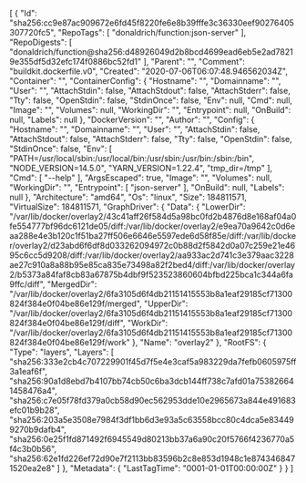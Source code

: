 [
{
"Id": "sha256:cc9e87ac909672e6fd45f8220fe6e8b39fffe3c36330eef90276405307720fc5",
"RepoTags": [
"donaldrich/function:json-server"
],
"RepoDigests": [
"donaldrich/function@sha256:d48926049d2b8bcd4699ead6eb5e2ad78219e355df5d32efc174f0886bc52fd1"
],
"Parent": "",
"Comment": "buildkit.dockerfile.v0",
"Created": "2020-07-06T06:07:48.946562034Z",
"Container": "",
"ContainerConfig": {
"Hostname": "",
"Domainname": "",
"User": "",
"AttachStdin": false,
"AttachStdout": false,
"AttachStderr": false,
"Tty": false,
"OpenStdin": false,
"StdinOnce": false,
"Env": null,
"Cmd": null,
"Image": "",
"Volumes": null,
"WorkingDir": "",
"Entrypoint": null,
"OnBuild": null,
"Labels": null
},
"DockerVersion": "",
"Author": "",
"Config": {
"Hostname": "",
"Domainname": "",
"User": "",
"AttachStdin": false,
"AttachStdout": false,
"AttachStderr": false,
"Tty": false,
"OpenStdin": false,
"StdinOnce": false,
"Env": [
"PATH=/usr/local/sbin:/usr/local/bin:/usr/sbin:/usr/bin:/sbin:/bin",
"NODE_VERSION=14.5.0",
"YARN_VERSION=1.22.4",
"tmp_dir=/tmp"
],
"Cmd": [
"--help"
],
"ArgsEscaped": true,
"Image": "",
"Volumes": null,
"WorkingDir": "",
"Entrypoint": [
"json-server"
],
"OnBuild": null,
"Labels": null
},
"Architecture": "amd64",
"Os": "linux",
"Size": 184811571,
"VirtualSize": 184811571,
"GraphDriver": {
"Data": {
"LowerDir": "/var/lib/docker/overlay2/43c41aff26f584d5a98bc0fd2b4876d8e168af04a0fe554777bf96dc6121de05/diff:/var/lib/docker/overlay2/e9ea70a9642c0d6eaa288e4e3b120c1f51ba27ff506e6646e5597ede6d58f85e/diff:/var/lib/docker/overlay2/d23abd6f6df8d033262094972c0b88d2f5842d0a07c259e21e4695c6cc5d9208/diff:/var/lib/docker/overlay2/aa933ac2d741c3e379aac3228ae27c910a8a88b95e85ca835e73498a82f2bed4/diff:/var/lib/docker/overlay2/b5373a84faf8cb83a67875b4dbf9f523523860604bfbd225bca1c344a6fa9ffc/diff",
"MergedDir": "/var/lib/docker/overlay2/6fa3105d6f4db21151415553b8a1eaf29185cf71300824f384e0f04be86e129f/merged",
"UpperDir": "/var/lib/docker/overlay2/6fa3105d6f4db21151415553b8a1eaf29185cf71300824f384e0f04be86e129f/diff",
"WorkDir": "/var/lib/docker/overlay2/6fa3105d6f4db21151415553b8a1eaf29185cf71300824f384e0f04be86e129f/work"
},
"Name": "overlay2"
},
"RootFS": {
"Type": "layers",
"Layers": [
"sha256:333e2cb4c707229901f45d7f5e4e3caf5a983229da7fefb0605975ff3a1eaf6f",
"sha256:90a1d8ebd7b4107bb74cb50c6ba3dcb144ff738c7afd01a753826641458476a4",
"sha256:c7e05f78fd379a0cb58d90ec562953dde10e2965673a844e491683efc01b9b28",
"sha256:203a5e3508e7984f3df1bb6d3e93a5c63558bcc80c4dca5e834499270b9dafb4",
"sha256:0e25f1fd871492f6945549d80213bb37a6a90c20f5766f4236770a5f4c3b0b56",
"sha256:62e1fd226ef72d90e7f2113bb83596b2c8e853d1948c1e8743468471520ea2e8"
]
},
"Metadata": {
"LastTagTime": "0001-01-01T00:00:00Z"
}
}
]
